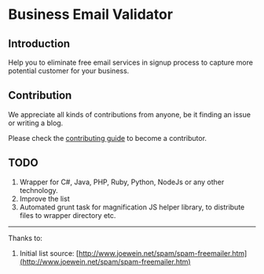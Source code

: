 # Business Email Validator

## Introduction

Help you to eliminate free email services in signup process to capture more potential customer for your business.

## Contribution

We appreciate all kinds of contributions from anyone, be it finding an issue or writing a blog.

Please check the [contributing guide](CONTRIBUTING.md) to become a contributor.

## TODO

1. Wrapper for C#, Java, PHP, Ruby, Python, NodeJs or any other technology.
2. Improve the list
3. Automated grunt task for magnification JS helper library, to distribute files to wrapper directory etc.

---

Thanks to:

1. Initial list source: [http://www.joewein.net/spam/spam-freemailer.htm](http://www.joewein.net/spam/spam-freemailer.htm)
